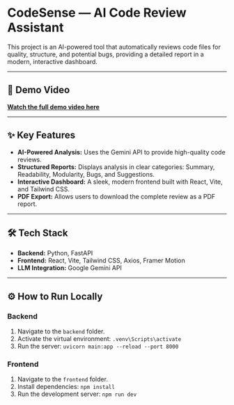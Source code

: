 # CodeSense — AI Code Review Assistant

This project is an AI-powered tool that automatically reviews code files for quality, structure, and potential bugs, providing a detailed report in a modern, interactive dashboard.

---

## 🚀 Demo Video

**[Watch the full demo video here](  )**

---

## ✨ Key Features

-   **AI-Powered Analysis:** Uses the Gemini API to provide high-quality code reviews.
-   **Structured Reports:** Displays analysis in clear categories: Summary, Readability, Modularity, Bugs, and Suggestions.
-   **Interactive Dashboard:** A sleek, modern frontend built with React, Vite, and Tailwind CSS.
-   **PDF Export:** Allows users to download the complete review as a PDF report.

---

## 🛠️ Tech Stack

-   **Backend:** Python, FastAPI
-   **Frontend:** React, Vite, Tailwind CSS, Axios, Framer Motion
-   **LLM Integration:** Google Gemini API

---

## ⚙️ How to Run Locally

### Backend
1.  Navigate to the `backend` folder.
2.  Activate the virtual environment: `.venv\Scripts\activate`
3.  Run the server: `uvicorn main:app --reload --port 8000`

### Frontend
1.  Navigate to the `frontend` folder.
2.  Install dependencies: `npm install`
3.  Run the development server: `npm run dev`
